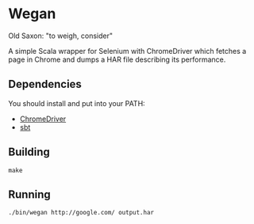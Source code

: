 # Wegan

Old Saxon: "to weigh, consider"

A simple Scala wrapper for Selenium with ChromeDriver which fetches a page in Chrome and dumps a HAR file describing its performance.

## Dependencies

You should install and put into your PATH:

- [ChromeDriver](https://code.google.com/p/selenium/wiki/ChromeDriver)
- [sbt](http://www.scala-sbt.org/)

## Building

`make`

## Running

`./bin/wegan http://google.com/ output.har`
